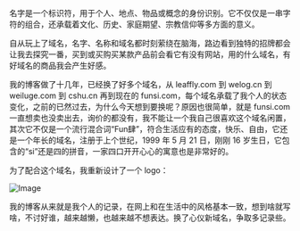 名字是一个标识符，用于个人、地点、物品或概念的身份识别。它不仅仅是一串字符的组合，还承载着文化、历史、家庭期望、宗教信仰等多方面的意义。

自从玩上了域名，名字、名称和域名都时刻萦绕在脑海，路边看到独特的招牌都会让我去探究一番，买到或买购买某款产品前会看它有没有网站，用的什么域名，有好域名的商品我会产生好感。

我的博客做了十几年，已经换了好多个域名，从 leaffly.com 到 welog.cn 到 weiluge.com 到 cshu.cn 再到现在的 funsi.com，每个域名承载了我个人的状态变化，之前的已然过去，为什么今天想到要换呢？原因也很简单，就是 funsi.com 一直想卖也没卖出去，询价的都没有，我不能让一个我自己很喜欢这个域名闲置，其次它不仅是一个流行混合词“Fun肆”，符合生活应有的态度，快乐、自由，它还是一个年长的域名，注册于上个世纪，1999 年 5 月 21 日，刚刚 16 岁生日，它包含的“si”还是四的拼音，一家四口开开心心的寓意也是非常好的。

为了配合这个域名，我重新设计了一个 logo：

![Image](https://github.com/user-attachments/assets/ff09d9db-6ce6-439e-bc27-21346e5cc094)

我的博客从来就是我个人的记录，在网上和在生活中的风格基本一致，想到啥就写啥，不讨好谁，越来越懒，也越来越不想表达。换了心仪新域名，争取多记录些。


